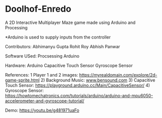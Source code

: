# Doolhof-Enredo
A 2D Interactive Multiplayer Maze game made using Arduino and Processing

*Arduino is used to supply inputs from the controller

Contributors:
    Abhimanyu Gupta
    Rohit Roy
    Abhish Panwar
    
Software USed:
    Procsessing
    Arduino
    
Hardware:
    Arduino
    Capacitive Touch Sensor
    Gyroscope Sensor
    
References:
    1 Player 1 and 2 images: https://myrealdomain.com/explore/2d-game-sprite.html
    2) Background Music:  www.bensound.com
    3) Capacitive Touch Sensor: https://playground.arduino.cc/Main/CapacitiveSensor/
    4) Gyroscope Sensor: https://howtomechatronics.com/tutorials/arduino/arduino-and-mpu6050-accelerometer-and-gyroscope-tutorial/

Demo:
    https://youtu.be/g481971uaFo
